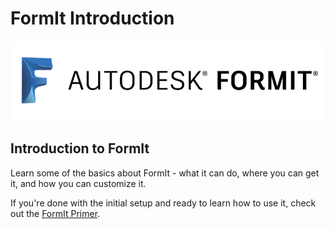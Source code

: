 # FormIt Introduction

![](../.gitbook/assets/b5030b43-df24-4259-ad6a-94bcad61bc78.png)

## Introduction to FormIt

Learn some of the basics about FormIt - what it can do, where you can get it, and how you can customize it.

If you're done with the initial setup and ready to learn how to use it, check out the [FormIt Primer](../formit-primer/).
